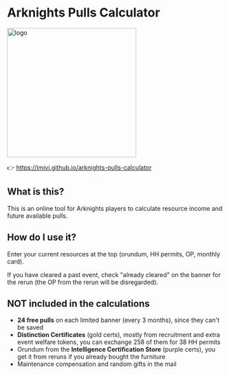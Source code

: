 # Arknights Pulls Calculator

<img src="https://imivi.github.io/arknights-pulls-calculator/bg/lambda.png" alt="logo" width="300" height="300">

👉 https://imivi.github.io/arknights-pulls-calculator

## What is this?

This is an online tool for Arknights players to calculate resource income and future available pulls.

## How do I use it?

Enter your current resources at the top (orundum, HH permits, OP, monthly card).

If you have cleared a past event, check "already cleared" on the banner for the rerun (the OP from the rerun will be disregarded).

## NOT included in the calculations

* **24 free pulls** on each limited banner (every 3 months), since they can't be saved
* **Distinction Certificates** (gold certs), mostly from recruitment and extra event welfare tokens, you can exchange 258 of them for 38 HH permits
* Orundum from the **Intelligence Certification Store** (purple certs), you get it from reruns if you already bought the furniture
* Maintenance compensation and random gifts in the mail